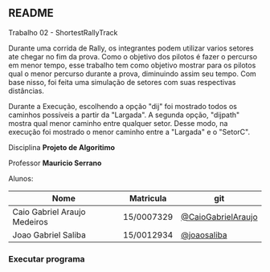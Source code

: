 ## README

Trabalho 02 - ShortestRallyTrack
<p>
Durante uma corrida de Rally, os integrantes podem utilizar varios setores ate chegar no fim da prova. Como o objetivo dos pilotos é fazer o percurso em menor tempo, esse trabalho tem como objetivo mostrar para os pilotos qual o menor percurso durante a prova, diminuindo assim seu tempo. Com base nisso, foi feita uma simulação de setores com suas respectivas distâncias.</p>
<p>
Durante a Execução, escolhendo a opção "dij" foi mostrado todos os caminhos possíveis a partir da "Largada".
A segunda opção, "dijpath" mostra qual menor caminho entre qualquer setor. Desse modo, na execução foi mostrado o menor caminho entre a "Largada" e o "SetorC".
</p>

Disciplina **Projeto de Algoritimo**

Professor **Mauricio Serrano**

Alunos:

|Nome|Matricula|git|
|--|--|--|
|Caio Gabriel Araujo Medeiros |15/0007329|[@CaioGabrielAraujo](https://github.com/CaioGabrielAraujo)|
|Joao Gabriel Saliba |15/0012934|[@joaosaliba](https://github.com/joaosaliba)|

### Executar programa

